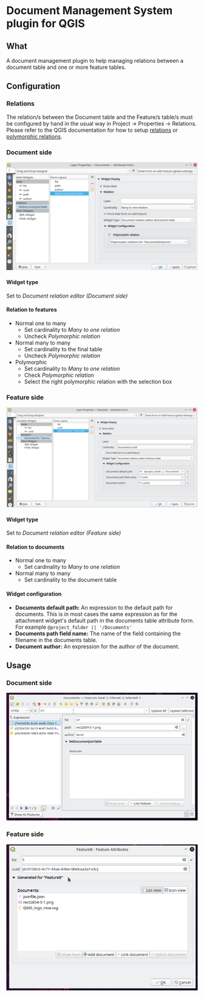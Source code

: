 # Document Management System plugin for QGIS

## What
A document management plugin to help managing relations between a document table and one or more feature tables.

## Configuration

### Relations
The relation/s between the Document table and the Feature/s table/s must be configured by hand in the usual way in Project -> Properties -> Relations.
Please refer to the QGIS documentation for how to setup [relations](https://docs.qgis.org/testing/en/docs/user_manual/working_with_vector/attribute_table.html#vector-relations) or [polymorphic relations](https://docs.qgis.org/testing/en/docs/user_manual/working_with_vector/attribute_table.html#introducing-polymorphic-relations).

### Document side

![Configuration document side](docs/images/ConfigurationDocumentSideScreenshot.png)

#### Widget type
Set to *Document relation editor (Document side)*

#### Relation to features
* Normal one to many
  * Set cardinality to *Many to one relation*
  * Uncheck *Polymorphic relation*
* Normal many to many
  * Set cardinality to the final table
  * Uncheck *Polymorphic relation*
* Polymorphic
  * Set cardinality to *Many to one relation*
  * Check *Polymorphic relation*
  * Select the right polymorphic relation with the selection box

### Feature side

![Configuration feature side](docs/images/ConfigurationFeatureSideScreenshot.png)

#### Widget type
Set to *Document relation editor (Feature side)*

#### Relation to documents
* Normal one to many
  * Set cardinality to *Many to one relation*
* Normal many to many
  * Set cardinality to the document table
  
#### Widget configuration

* **Documents default path:** An expression to the default path for documents. This is in most cases the same expression as for the attachment widget's default path in the documents table attribute form. For example `@project_folder || '/Documents'`
* **Documents path field name:** The name of the field containing the filename in the documents table.
* **Document author:** An expression for the author of the document.


## Usage

### Document side

![Configuration feature side](docs/images/WidgetDocumentSideScreencast.gif)

### Feature side

![Configuration feature side](docs/images/WidgetFeatureSideScreencast.gif)
